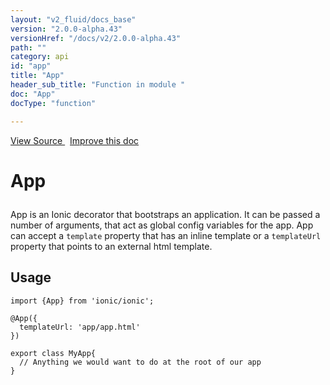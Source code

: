 ```yaml
---
layout: "v2_fluid/docs_base"
version: "2.0.0-alpha.43"
versionHref: "/docs/v2/2.0.0-alpha.43"
path: ""
category: api
id: "app"
title: "App"
header_sub_title: "Function in module "
doc: "App"
docType: "function"

---
```





<div class="improve-docs">
<a href='http://github.com/driftyco/ionic2/tree/master/ionic/config/decorators/app.ts#L4'>
View Source
</a>
&nbsp;
<a href='http://github.com/driftyco/ionic2/edit/master/ionic/config/decorators/app.ts#L4'>
Improve this doc
</a>
</div>





<h1 class="api-title">


App






</h1>






<p>App is an Ionic decorator that bootstraps an application. It can be passed a number of arguments, that act as global config variables for the app.
App can accept a <code>template</code> property that has an inline template or a <code>templateUrl</code> property that points to an external html template.</p>

<!-- @usage tag -->

<h2>Usage</h2>

<pre><code class="lang-ts">import {App} from &#39;ionic/ionic&#39;;

@App({
  templateUrl: &#39;app/app.html&#39;
})

export class MyApp{
  // Anything we would want to do at the root of our app
}
</code></pre>




<!-- @property tags -->


<!-- methods on the class --><!-- related link --><!-- end content block -->


<!-- end body block -->

